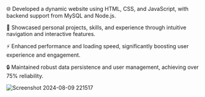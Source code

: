 🌐 Developed a dynamic website using HTML, CSS, and JavaScript, with backend support from MySQL and Node.js.

🔧 Showcased personal projects, skills, and experience through intuitive navigation and interactive features.

⚡ Enhanced performance and loading speed, significantly boosting user experience and engagement.

🔒 Maintained robust data persistence and user management, achieving over 75% reliability.

![Screenshot 2024-08-09 221517](https://github.com/user-attachments/assets/e5195783-80f4-4f5f-86d7-30d1024cebd2)
